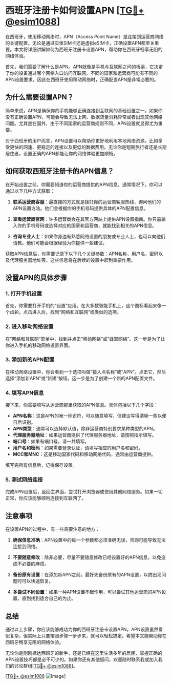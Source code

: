 # 西班牙注册卡如何设置APN [[TG💪+ @esim1088](https://t.me/s/esim1088)]

在西班牙，使用移动网络时，APN（Access Point Name）是连接到运营商网络的关键配置。无论是通过实体SIM卡还是虚拟eSIM卡，正确设置APN都至关重要。本文将详细讲解如何为西班牙注册卡设置APN，帮助你在西班牙畅享无阻的网络体验。

首先，我们需要了解什么是APN。APN就像是手机与互联网之间的桥梁，它决定了你的设备通过哪个网络入口访问互联网。不同的国家和运营商可能有不同的APN设置要求，因此在西班牙使用移动网络时，正确配置APN是非常必要的。

## 为什么需要设置APN？

简单来说，APN是确保你的手机能够正确连接到互联网的基础设置之一。如果你没有正确设置APN，可能会导致无法上网、数据流量消耗异常或者出现其他网络问题。尤其是在国外，由于不同国家的运营商规则不同，APN设置就显得尤为重要。

对于西班牙的用户而言，APN设置可以帮助你更好地利用本地网络资源，比如享受更快的网速、更稳定的连接以及更低的数据费用。无论你是短期旅行者还是长期居住者，设置正确的APN都能让你的网络体验更加顺畅。

## 如何获取西班牙注册卡的APN信息？

在开始设置之前，你需要知道你的运营商提供的APN信息。通常情况下，你可以通过以下几种方式获取：

1. **联系运营商客服**：最直接的方式就是拨打你的运营商客服热线，询问他们的APN设置方法。他们会根据你的手机号码提供具体的APN配置信息。
   
2. **查看运营商官网**：许多运营商会在其官方网站上提供APN设置指南。你只需输入你的手机号码或选择对应的国家和运营商，就能找到相关的APN信息。

3. **咨询专业人士**：如果你身边有熟悉网络设置的朋友或专业人士，也可以向他们请教。他们可能会根据经验为你提供一些建议。

获取APN信息后，你需要记录下以下几个关键参数：APN名称、用户名、密码以及代理服务器地址等。这些信息将在后续的设置中起到重要作用。

## 设置APN的具体步骤

### 1. 打开手机设置

首先，你需要打开手机的“设置”应用。在大多数智能手机上，这个图标看起来像一个齿轮。点击进入后，找到“网络和互联网”或类似的选项。

### 2. 进入移动网络设置

在“网络和互联网”菜单中，找到并点击“移动网络”或“蜂窝网络”。这一步是为了让你进入手机的移动网络设置界面。

### 3. 添加新的APN配置

在移动网络设置中，你会看到一个选项叫做“接入点名称”或“APN”。点击它，然后选择“添加新APN”或“新建”按钮。这一步是为了创建一个新的APN配置文件。

### 4. 填写APN信息

接下来，你需要填写从运营商那里获取的APN信息。具体包括以下几个字段：

- **APN名称**：这是APN的唯一标识符，可以随意填写，但建议写得清晰一些以便日后识别。
- **APN类型**：通常可以选择默认值，除非运营商特别要求某种类型的APN。
- **代理服务器地址**：如果运营商提供了代理服务器地址，请按照指示填写。
- **端口号**：如果有端口号，请一并填写。
- **用户名和密码**：如果需要登录认证，请填写相应的用户名和密码。
- **MCC和MNC**：这是移动国家代码和移动网络代码，通常由运营商提供。

填写完所有信息后，记得保存设置。

### 5. 测试网络连接

完成APN设置后，返回主界面，尝试打开浏览器或使用其他网络服务。如果一切正常，你应该能够顺利连接到互联网了。

## 注意事项

在设置APN的过程中，有一些需要注意的地方：

1. **确保信息准确**：APN设置中的每一个参数都必须准确无误，否则可能导致无法连接到网络。
   
2. **不要随意修改**：除非必要，尽量不要随意修改已经设置好的APN信息，以免造成不必要的麻烦。

3. **备份原有设置**：在添加新APN之前，最好先备份原有的APN设置，以防出现问题时可以快速恢复。

4. **多尝试不同设置**：如果一种APN设置不起作用，可以尝试其他运营商的APN设置，直到找到适合自己的为止。

## 总结

通过以上步骤，你应该能够成功为你的西班牙注册卡设置APN。APN设置虽然看似复杂，但实际上只要按照步骤一步步来，就可以轻松搞定。希望本文能帮助你在西班牙畅享无阻的网络体验。

无论你是刚刚抵达西班牙的新手，还是已经在这里生活多年的居民，掌握正确的APN设置技巧都是必不可少的。如果你还有其他疑问，欢迎随时联系我或加入我们的讨论群组[[TG💪+ @esim1088](https://t.me/s/esim1088)]。

[[TG💪+ @esim1088](https://t.me/s/esim1088) ![Image](https://i.postimg.cc/4NQfJmqS/Snipaste-2025-05-13-00-14-12.png)]